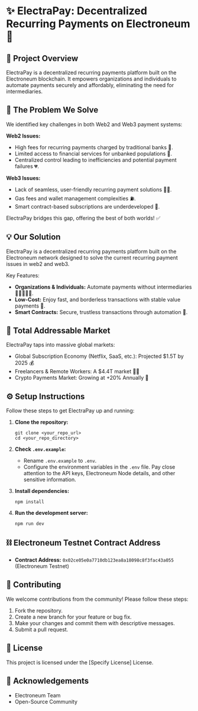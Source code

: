 # ✨ ElectraPay: Decentralized Recurring Payments on Electroneum 🚀

## 🌟 Project Overview

ElectraPay is a decentralized recurring payments platform built on the Electroneum blockchain. It empowers organizations and individuals to automate payments securely and affordably, eliminating the need for intermediaries.

## 🤔 The Problem We Solve

We identified key challenges in both Web2 and Web3 payment systems:

**Web2 Issues:**

*   High fees for recurring payments charged by traditional banks 💸.
*   Limited access to financial services for unbanked populations 🚫.
*   Centralized control leading to inefficiencies and potential payment failures 💔.

**Web3 Issues:**

*   Lack of seamless, user-friendly recurring payment solutions 🤷‍♂️.
*   Gas fees and wallet management complexities ⛽.
*   Smart contract-based subscriptions are underdeveloped 📜.

ElectraPay bridges this gap, offering the best of both worlds! ✅

## 💡 Our Solution

ElectraPay is a decentralized recurring payments platform built on the Electroneum network designed to solve the current recurring payment issues in web2 and web3.

Key Features:

*   **Organizations & Individuals:** Automate payments without intermediaries 🧑‍💼🤝🧑‍💼.
*   **Low-Cost:** Enjoy fast, and borderless transactions with stable value payments 💸.
*   **Smart Contracts:** Secure, trustless transactions through automation 🤖.

## 🎯 Total Addressable Market

ElectraPay taps into massive global markets:

*   Global Subscription Economy (Netflix, SaaS, etc.): Projected \$1.5T by 2025 💰
*   Freelancers & Remote Workers: A \$4.4T market 🧑‍💻
*   Crypto Payments Market: Growing at +20% Annually 🚀

## ⚙️ Setup Instructions

Follow these steps to get ElectraPay up and running:

1.  **Clone the repository:**

    ```
    git clone <your_repo_url>
    cd <your_repo_directory>
    ```

2.  **Check `.env.example`:**

    *   Rename `.env.example` to `.env`.
    *   Configure the environment variables in the `.env` file. Pay close attention to the API keys, Electroneum Node details, and other sensitive information.

3.  **Install dependencies:**

    ```
    npm install
    ```

4.  **Run the development server:**

    ```
    npm run dev
    ```

## ⛓️ Electroneum Testnet Contract Address

*   **Contract Address:** `0x02ce05e0a7710db123ea8a18098c8f3fac43a055` (Electroneum Testnet)

## 🚀 Contributing

We welcome contributions from the community! Please follow these steps:

1.  Fork the repository.
2.  Create a new branch for your feature or bug fix.
3.  Make your changes and commit them with descriptive messages.
4.  Submit a pull request.

## 🤝 License

This project is licensed under the [Specify License] License.

## 🫶 Acknowledgements

*   Electroneum Team
*   Open-Source Community

